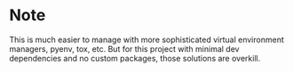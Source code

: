 # Note

This is much easier to manage with more sophisticated virtual environment managers, pyenv, tox, etc. But for this project with minimal dev dependencies and no custom packages, those solutions are overkill.